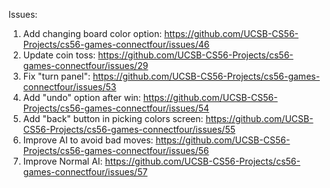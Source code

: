 Issues: 

  1. Add changing board color option: https://github.com/UCSB-CS56-Projects/cs56-games-connectfour/issues/46
  2. Update coin toss: https://github.com/UCSB-CS56-Projects/cs56-games-connectfour/issues/29
  3. Fix "turn panel": https://github.com/UCSB-CS56-Projects/cs56-games-connectfour/issues/53
  4. Add "undo" option after win: https://github.com/UCSB-CS56-Projects/cs56-games-connectfour/issues/54
  5. Add "back" button in picking colors screen: https://github.com/UCSB-CS56-Projects/cs56-games-connectfour/issues/55
  6. Improve AI to avoid bad moves: https://github.com/UCSB-CS56-Projects/cs56-games-connectfour/issues/56
  7. Improve Normal AI: https://github.com/UCSB-CS56-Projects/cs56-games-connectfour/issues/57